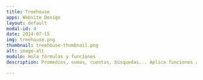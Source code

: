 ```yaml
---
title: Treehouse
apps: Website Design
layout: default
modal-id: 4
date: 2014-07-15
img: treehouse.png
thumbnail: treehouse-thumbnail.png
alt: image-alt
modulo: Hola fórmulas y funciones
description: Promedios, sumas, cuentas, búsquedas... Aplica funciones avanzadas de forma simple para facilitar tus procesos y reducir horas de trabajo.

---
```

